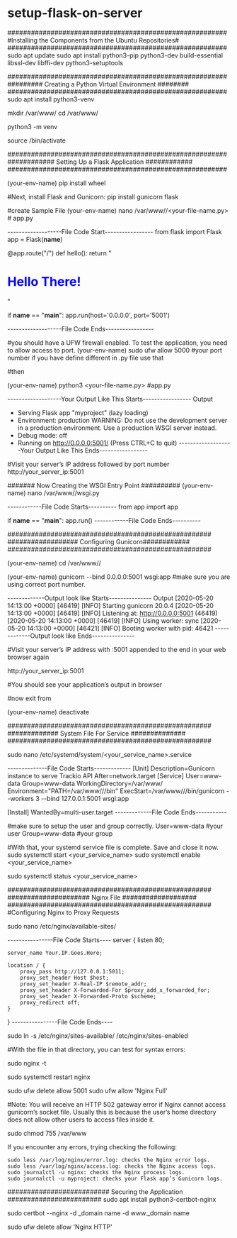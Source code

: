 # setup-flask-on-server

########################################################
#Installing the Components from the Ubuntu Repositories#
########################################################
sudo apt update
sudo apt install python3-pip python3-dev build-essential libssl-dev libffi-dev python3-setuptools

########################################################
######### Creating a Python Virtual Environment ########
########################################################
sudo apt install python3-venv

mkdir /var/www/<your-directory-name>
cd /var/www/<your-directory-name>

python3 -m venv <your-env-name>

source <your-env-name>/bin/activate


########################################################
############ Setting Up a Flask Application ############
########################################################

(your-env-name) pip install wheel

#Next, install Flask and Gunicorn:
pip install gunicorn flask

#create Sample File
(your-env-name) nano /var/www/<your-directory-name>/<your-file-name.py> # app.py

-------------------File Code Start-----------------
from flask import Flask
app = Flask(__name__)

@app.route("/")
def hello():
    return "<h1 style='color:blue'>Hello There!</h1>"

if __name__ == "__main__":
    app.run(host='0.0.0.0', port='5001')

-------------------File Code Ends-----------------

#you should have a UFW firewall enabled. To test the application, you need to allow access to port.
(your-env-name) sudo ufw allow 5000 #your port number if you have define different in .py file use that

#then

(your-env-name) python3 <your-file-name.py> #app.py

-------------------Your Output Like This Starts-----------------
Output
* Serving Flask app "myproject" (lazy loading)
 * Environment: production
   WARNING: Do not use the development server in a production environment.
   Use a production WSGI server instead.
 * Debug mode: off
 * Running on http://0.0.0.0:5001/ (Press CTRL+C to quit)
-------------------Your Output Like This Ends-----------------

#Visit your server’s IP address followed by port number 
http://your_server_ip:5001


####### Now Creating the WSGI Entry Point ##########
(your-env-name) nano /var/www/<your-directory-name>/wsgi.py

------------File Code Starts----------
from app import app

if __name__ == "__main__":
    app.run()
------------File Code Ends----------

####################################################
##################  Configuring Gunicorn############
####################################################

(your-env-name) cd /var/www/<your-directory-name>/

(your-env-name) gunicorn --bind 0.0.0.0:5001 wsgi:app #make sure you are using correct port number.

-------------Output look like Starts---------------
Output
[2020-05-20 14:13:00 +0000] [46419] [INFO] Starting gunicorn 20.0.4
[2020-05-20 14:13:00 +0000] [46419] [INFO] Listening at: http://0.0.0.0:5001 (46419)
[2020-05-20 14:13:00 +0000] [46419] [INFO] Using worker: sync
[2020-05-20 14:13:00 +0000] [46421] [INFO] Booting worker with pid: 46421
-------------Output look like Ends---------------

#Visit your server’s IP address with :5001 appended to the end in your web browser again

http://your_server_ip:5001

#You should see your application’s output in browser

#now exit from 

(your-env-name) deactivate

####################################################
############# System File For Service ##############
####################################################

sudo nano /etc/systemd/system/<your_service_name>.service

--------------File Code Starts-------------
[Unit]
Description=Gunicorn instance to serve Trackio API
After=network.target
[Service]
User=www-data
Group=www-data
WorkingDirectory=/var/www/<your-directory-name>
Environment="PATH=/var/www/<your-directory-name>/<your-env-name>/bin"
ExecStart=/var/www/<your-directory-name>/<your-env-name>/bin/gunicorn --workers 3 --bind 127.0.0.1:5001 wsgi:app

[Install]
WantedBy=multi-user.target
-------------File Code Ends-----------

#make sure to setup the  user and group correctly.
User=www-data #your user
Group=www-data #your group

#With that, your systemd service file is complete. Save and close it now.
sudo systemctl start <your_service_name>
sudo systemctl enable <your_service_name>

sudo systemctl status <your_service_name>

####################################################
##################### Nginx File ###################
####################################################
#Configuring Nginx to Proxy Requests

sudo nano /etc/nginx/available-sites/<Your-project-name>

----------------File Code Starts----
server {
    listen 80;

    server_name Your.IP.Goes.Here;

    location / {
        proxy_pass http://127.0.0.1:5011;
        proxy_set_header Host $host;
        proxy_set_header X-Real-IP $remote_addr;
        proxy_set_header X-Forwarded-For $proxy_add_x_forwarded_for;
        proxy_set_header X-Forwarded-Proto $scheme;
        proxy_redirect off;
    }

 }
----------------File Code Ends----


sudo ln -s /etc/nginx/sites-available/<Your-project-name> /etc/nginx/sites-enabled

#With the file in that directory, you can test for syntax errors:

sudo nginx -t

sudo systemctl restart nginx

sudo ufw delete allow 5001
sudo ufw allow 'Nginx Full'


#Note: You will receive an HTTP 502 gateway error if Nginx cannot access gunicorn’s socket file. Usually this is because the user’s home directory does not allow other users to access files inside it.

sudo chmod 755 /var/www


If you encounter any errors, trying checking the following:

    sudo less /var/log/nginx/error.log: checks the Nginx error logs.
    sudo less /var/log/nginx/access.log: checks the Nginx access logs.
    sudo journalctl -u nginx: checks the Nginx process logs.
    sudo journalctl -u myproject: checks your Flask app’s Gunicorn logs.


########################## Securing the Application ########################
sudo apt install python3-certbot-nginx

sudo certbot --nginx -d <IP>_domain name -d www.<IP>_domain name



sudo ufw delete allow 'Nginx HTTP'
